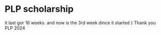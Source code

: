 # PLP scholarship

it last gor 16 weeks. 
and now is the 3rd week dince it started
}
Thank you PLP 2024
